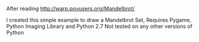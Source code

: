 After reading http://warp.povusers.org/Mandelbrot/ 

I created this simple example to draw a Mandelbrot Set,
Requires Pygame, Python Imaging Library and Python 2.7 
Not tested on any other versions of Python